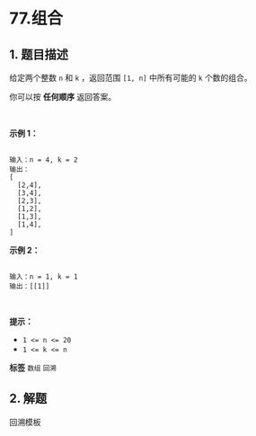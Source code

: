 # 77.组合

## 1. 题目描述

给定两个整数 `n` 和 `k` ，返回范围 `[1, n]` 中所有可能的 `k` 个数的组合。

你可以按 **任何顺序** 返回答案。

 

 **示例 1：** 

```

输入：n = 4, k = 2
输出：
[
  [2,4],
  [3,4],
  [2,3],
  [1,2],
  [1,3],
  [1,4],
]
```
 **示例 2：** 

```

输入：n = 1, k = 1
输出：[[1]]
```
 

 **提示：** 
-  `1 <= n <= 20` 
-  `1 <= k <= n` 
 
**标签**
`数组` `回溯` 


## 2. 解题
回溯模板

